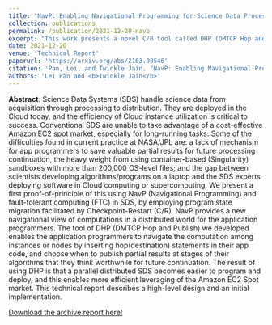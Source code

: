 ```yaml
---
title: "NavP: Enabling Navigational Programming for Science Data Processing via Application-Initiated Checkpointing"
collection: publications
permalink: /publication/2021-12-20-navp
excerpt: "This work presents a novel C/R tool called DHP (DMTCP Hop and Publish) to enable navigation of computiations to make distributed science data systems easier to program and deploy."
date: 2021-12-20
venue: 'Technical Report'
paperurl: 'https://arxiv.org/abs/2103.08546'
citation: 'Pan, Lei, and Twinkle Jain. "NavP: Enabling Navigational Programming for Science Data Processing via Application-Initiated Checkpointing." arXiv preprint arXiv:2112.10364 (2021).'
authors: 'Lei Pan and <b>Twinkle Jain</b>'
---
```


**Abstract**: Science Data Systems (SDS) handle science data from acquisition through processing to distribution. They are deployed in the Cloud today, and the efficiency of Cloud instance utilization is critical to success. Conventional SDS are unable to take advantage of a cost-effective Amazon EC2 spot market, especially for long-running tasks. Some of the difficulties found in current practice at NASA/JPL are: a lack of mechanism for app programmers to save valuable partial results for future processing continuation, the heavy weight from using container-based (Singularity) sandboxes with more than 200,000 OS-level files; and the gap between scientists developing algorithms/programs on a laptop and the SDS experts deploying software in Cloud computing or supercomputing.
We present a first proof-of-principle of this using NavP (Navigational Programming) and fault-tolerant computing (FTC) in SDS, by employing program state migration facilitated by Checkpoint-Restart (C/R). NavP provides a new navigational view of computations in a distributed world for the application programmers. The tool of DHP (DMTCP Hop and Publish) we developed enables the application programmers to navigate the computation among instances or nodes by inserting hop(destination) statements in their app code, and choose when to publish partial results at stages of their algorithms that they think worthwhile for future continuation. The result of using DHP is that a parallel distributed SDS becomes easier to program and deploy, and this enables more efficient leveraging of the Amazon EC2 Spot market. This technical report describes a high-level design and an initial implementation.

<i class="fas fa-file-pdf"></i> [Download the archive report here!](https://arxiv.org/pdf/2103.08546.pdf)
